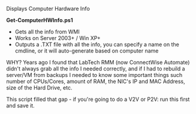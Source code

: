 Displays Computer Hardware Info

**Get-ComputerHWInfo.ps1**

- Gets all the info from WMI
- Works on Server 2003+ / Win XP+
- Outputs a .TXT file with all the info, you can specify a name on the cmdline, or it will auto-generate based on computer name
  
WHY? Years ago I found that LabTech RMM (now ConnectWise Automate) didn't always grab all the info I needed correctly, and if I had to rebuild a server/VM from backups I needed to know some important things such number of CPUs/Cores, amount of RAM, the NIC's IP and MAC Address, size of the Hard Drive, etc.

This script filled that gap - if you're going to do a V2V or P2V: run this first and save it.